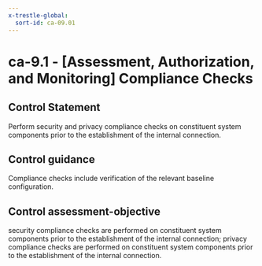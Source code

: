 ```yaml
---
x-trestle-global:
  sort-id: ca-09.01
---
```


# ca-9.1 - \[Assessment, Authorization, and Monitoring\] Compliance Checks

## Control Statement

Perform security and privacy compliance checks on constituent system components prior to the establishment of the internal connection.

## Control guidance

Compliance checks include verification of the relevant baseline configuration.

## Control assessment-objective

security compliance checks are performed on constituent system components prior to the establishment of the internal connection;
privacy compliance checks are performed on constituent system components prior to the establishment of the internal connection.
